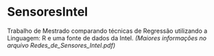 # SensoresIntel

Trabalho de Mestrado comparando técnicas de Regressão utilizando a Linguagem: R e uma fonte de dados da Intel. 
*(Maiores informações no arquivo Redes_de_Sensores_Intel.pdf)*
